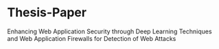 # Thesis-Paper
Enhancing Web Application Security through Deep Learning Techniques and Web Application Firewalls for Detection of Web Attacks
